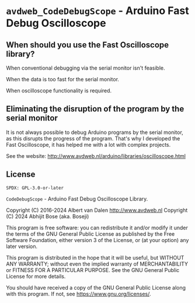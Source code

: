 # `avdweb_CodeDebugScope` - Arduino Fast Debug Oscilloscope
## When should you use the Fast Oscilloscope library?
When conventional debugging via the serial monitor isn't feasible.

When the data is too fast for the serial monitor.

When oscilloscope functionality is required.

## Eliminating the disruption of the program by the serial monitor
It is not always possible to debug Arduino programs by the serial monitor, as this disrupts the progress of the program. That's why I developed the Fast Oscilloscope, it has helped me with a lot with complex projects.

See the website:
http://www.avdweb.nl/arduino/libraries/oscilloscope.html

## License

`SPDX: GPL-3.0-or-later`

`CodeDebugScope` - Arduino Fast Debug Oscilloscope Library.

Copyright (C) 2016-2024 Albert van Dalen <http://www.avdweb.nl>
Copyright (C) 2024 Abhijit Bose (aka. Boseji)

This program is free software: you can redistribute it and/or modify it under the terms of the GNU General Public License as published by the Free Software Foundation, either version 3 of the License, or (at your option) any later version.

This program is distributed in the hope that it will be useful, but WITHOUT ANY WARRANTY; without even the implied warranty of MERCHANTABILITY or FITNESS FOR A PARTICULAR PURPOSE. See the GNU General Public License for more details.

You should have received a copy of the GNU General Public License along with this program. If not, see <https://www.gnu.org/licenses/>.

